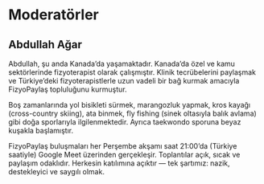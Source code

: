 # Moderatörler

## Abdullah Ağar

Abdullah, şu anda Kanada’da yaşamaktadır. Kanada’da özel ve kamu sektörlerinde fizyoterapist olarak çalışmıştır. Klinik tecrübelerini paylaşmak ve Türkiye’deki fizyoterapistlerle uzun vadeli bir bağ kurmak amacıyla FizyoPaylaş topluluğunu kurmuştur.

Boş zamanlarında yol bisikleti sürmek, marangozluk yapmak, kros kayağı (cross-country skiing), ata binmek, fly fishing (sinek oltasıyla balık avlama) gibi doğa sporlarıyla ilgilenmektedir. Ayrıca taekwondo sporuna beyaz kuşakla başlamıştır.

FizyoPaylaş buluşmaları her Perşembe akşamı saat 21:00’da (Türkiye saatiyle) Google Meet üzerinden gerçekleşir. Toplantılar açık, sıcak ve paylaşım odaklıdır. Herkesin katılımına açıktır — tek şartımız: nazik, destekleyici ve saygılı olmak.